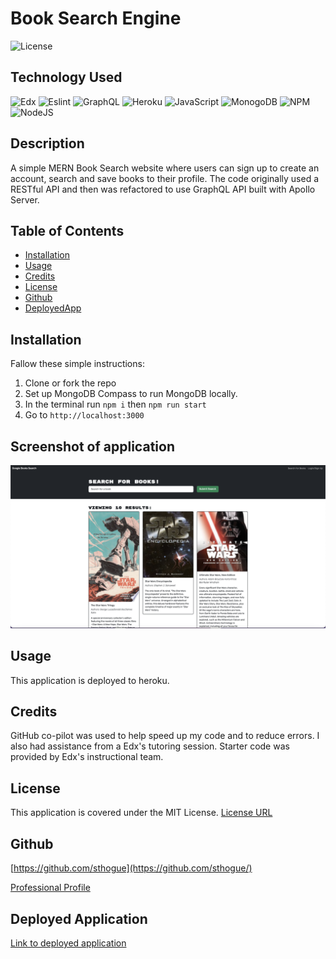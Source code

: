 # Book Search Engine

![License](https://img.shields.io/badge/License-MIT-yellow.svg)

## Technology Used
![Edx](https://img.shields.io/badge/Edx-193A3E?style=for-the-badge&logo=edx&logoColor=white)
![Eslint](https://img.shields.io/badge/eslint-3A33D1?style=for-the-badge&logo=eslint&logoColor=white)
![GraphQL](https://img.shields.io/badge/Apollo%20GraphQL-311C87?&style=for-the-badge&logo=Apollo%20GraphQL&logoColor=white)
![Heroku](https://img.shields.io/badge/Heroku-430098?style=for-the-badge&logo=heroku&logoColor=white)
![JavaScript](https://img.shields.io/badge/javascript-%23323330.svg?style=for-the-badge&logo=javascript&logoColor=%23F7DF1E)
![MonogoDB](https://img.shields.io/badge/MongoDB-4EA94B?style=for-the-badge&logo=mongodb&logoColor=white)
![NPM](https://img.shields.io/badge/NPM-%23000000.svg?style=for-the-badge&logo=npm&logoColor=white)
![NodeJS](https://img.shields.io/badge/node.js-6DA55F?style=for-the-badge&logo=node.js&logoColor=white)

## Description

A simple MERN Book Search website where users can sign up to create an account, search and save books to their profile. The code originally used a RESTful API and then was refactored to use GraphQL API built with Apollo Server. 

## Table of Contents
* [Installation](#installation)
* [Usage](#usage)
* [Credits](#credits)
* [License](#license)
* [Github](#github)
* [DeployedApp](#deployed-application)
## Installation
Fallow these simple instructions:
1. Clone or fork the repo 
2. Set up MongoDB Compass to run MongoDB locally.
2. In the terminal run `npm i` then `npm run start`
3. Go to `http://localhost:3000`

## Screenshot of application
![books about Star Wars appearing as results.](./Assets/Screenshot-of-application.png)

## Usage
This application is deployed to heroku.

## Credits

GitHub co-pilot was used to help speed up my code and to reduce errors. I also had assistance from a Edx's tutoring session. Starter code was provided by Edx's instructional team.

## License

This application is covered under the MIT License.
[License URL](https://opensource.org/licenses/MIT)

## Github

[https://github.com/sthogue](https://github.com/sthogue/)

[Professional Profile](https://www.stephenhogue.com)

## Deployed Application

[Link to deployed application](https://obscure-shore-02672-856c1e9a1859.herokuapp.com)